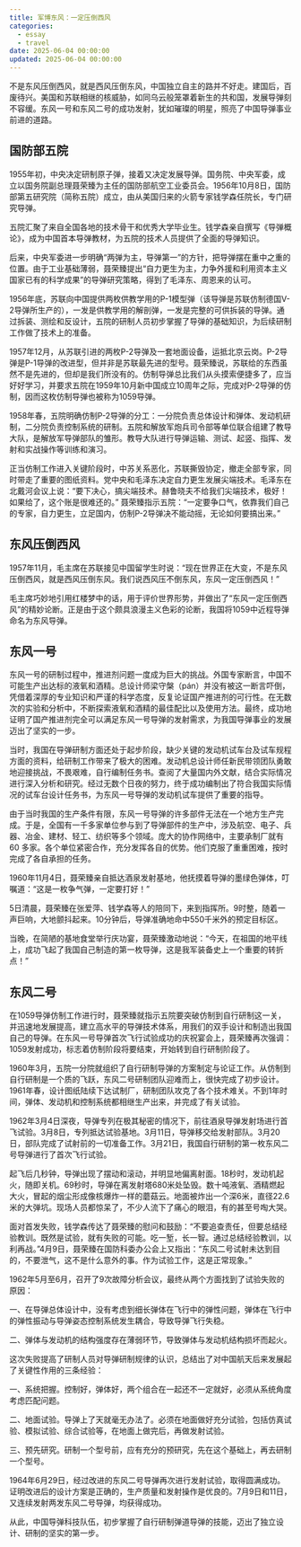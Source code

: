 ```yaml
---
title: 军博东风：一定压倒西风
categories:
  - essay
  - travel
date: 2025-06-04 00:00:00
updated: 2025-06-04 00:00:00
---
```


不是东风压倒西风，就是西风压倒东风，中国独立自主的路并不好走。建国后，百废待兴。美国和苏联相继的核威胁，如同乌云般笼罩着新生的共和国，发展导弹刻不容缓。东风一号和东风二号的成功发射，犹如璀璨的明星，照亮了中国导弹事业前进的道路。

<!-- more -->

## 国防部五院

1955年初，中央决定研制原子弹，接着又决定发展导弹。国务院、中央军委，成立以国务院副总理聂荣臻为主任的国防部航空工业委员会。1956年10月8日，国防部第五研究院（简称五院）成立，由从美国归来的火箭专家钱学森任院长，专门研究导弹。

五院汇聚了来自全国各地的技术骨干和优秀大学毕业生。钱学森亲自撰写《导弹概论》，成为中国首本导弹教材，为五院的技术人员提供了全面的导弹知识。

后来，中央军委进一步明确“两弹为主，导弹第一”的方针，把导弹摆在重中之重的位置。由于工业基础薄弱，聂荣臻提出“自力更生为主，力争外援和利用资本主义国家已有的科学成果”的导弹研究策略，得到了毛泽东、周恩来的认可。

1956年底，苏联向中国提供两枚供教学用的P-1模型弹（该导弹是苏联仿制德国V-2导弹所生产的），一发是供教学用的解剖弹，一发是完整的可供拆装的导弹。通过拆装、测绘和反设计，五院的研制人员初步掌握了导弹的基础知识，为后续研制工作做了技术上的准备。

1957年12月，从苏联引进的两枚P-2导弹及一套地面设备，运抵北京云岗。P-2导弹是P-1导弹的改进型，但并非是苏联最先进的型号。聂荣臻说，苏联给的东西虽然不是先进的，但却是我们所没有的。仿制导弹总比我们从头摸索便捷多了，应当好好学习，并要求五院在1959年10月新中国成立10周年之际，完成对P-2导弹的仿制，因而这枚仿制导弹也被称为1059导弹。

1958年春，五院明确仿制P-2导弹的分工：一分院负责总体设计和弹体、发动机研制，二分院负责控制系统的研制。五院和解放军炮兵司令部等单位联合组建了教导大队，是解放军导弹部队的雏形。教导大队进行导弹运输、测试、起竖、指挥、发射和实战操作等训练和演习。

正当仿制工作进入关键阶段时，中苏关系恶化，苏联撕毁协定，撤走全部专家，同时带走了重要的图纸资料。党中央和毛泽东决定自力更生发展尖端技术。毛泽东在北戴河会议上说：“要下决心，搞尖端技术。赫鲁晓夫不给我们尖端技术，极好！如果给了，这个账是很难还的。” 聂荣臻指示五院：“一定要争口气，依靠我们自己的专家，自力更生，立足国内，仿制P-2导弹决不能动摇，无论如何要搞出来。”

## 东风压倒西风

1957年11月，毛主席在苏联接见中国留学生时说：“现在世界正在大变，不是东风压倒西风，就是西风压倒东风。我们说西风压不倒东风，东风一定压倒西风！”

毛主席巧妙地引用红楼梦中的话，用于评价世界形势，并做出了“东风一定压倒西风”的精妙论断。正是由于这个颇具浪漫主义色彩的论断，我国将1059中近程导弹命名为东风导弹。

## 东风一号

东风一号的研制过程中，推进剂问题一度成为巨大的挑战。外国专家断言，中国不可能生产出达标的液氧和酒精。总设计师梁守槃（pán）并没有被这一断言吓倒，凭借着深厚的专业知识和严谨的科学态度，反复论证国产推进剂的可行性。在无数次的实验和分析中，不断探索液氧和酒精的最佳配比以及使用方法。最终，成功地证明了国产推进剂完全可以满足东风一号导弹的发射需求，为我国导弹事业的发展迈出了坚实的一步。

当时，我国在导弹研制方面还处于起步阶段，缺少关键的发动机试车台及试车规程方面的资料，给研制工作带来了极大的困难。发动机总设计师任新民带领团队勇敢地迎接挑战，不畏艰难，自行编制任务书。查阅了大量国内外文献，结合实际情况进行深入分析和研究。经过无数个日夜的努力，终于成功编制出了符合我国实际情况的试车台设计任务书，为东风一号导弹的发动机试车提供了重要的指导。

由于当时我国的生产条件有限，东风一号导弹的许多部件无法在一个地方生产完成。于是，全国有一千多家单位参与到了导弹部件的生产中，涉及航空、电子、兵器、冶金、建材、轻工、纺织等多个领域。庞大的协作网络中，主要承制厂就有 60 多家。各个单位紧密合作，充分发挥各自的优势。他们克服了重重困难，按时完成了各自承担的任务。

1960年11月4日，聂荣臻亲自抵达酒泉发射基地，他抚摸着导弹的墨绿色弹体，叮嘱道：“这是一枚争气弹，一定要打好！”

5日清晨，聂荣臻在张爱萍、钱学森等人的陪同下，来到指挥所。9时整，随着一声巨响，大地颤抖起来。10分钟后，导弹准确地命中550千米外的预定目标区。

当晚，在简陋的基地食堂举行庆功宴，聂荣臻激动地说：“今天，在祖国的地平线上，成功飞起了我国自己制造的第一枚导弹，这是我军装备史上一个重要的转折点！”

## 东风二号

在1059导弹仿制工作进行时，聂荣臻就指示五院要突破仿制到自行研制这一关，并迅速地发展提高，建立高水平的导弹技术体系，用我们的双手设计和制造出我国自己的导弹。在东风一号导弹首次飞行试验成功的庆祝宴会上，聂荣臻再次强调：1059发射成功，标志着仿制阶段将要结束，开始转到自行研制阶段了。

1960年3月，五院一分院就组织了自行研制导弹的方案制定与论证工作。从仿制到自行研制是一个质的飞跃，东风二号研制团队迎难而上，很快完成了初步设计。1961年春，设计图纸陆续下达试制厂，研制团队攻克了各个技术难关。不到1年时间，弹体、发动机和控制系统都相继生产出来，并完成了有关试验。

1962年3月4日深夜，导弹专列在极其秘密的情况下，前往酒泉导弹发射场进行首飞试验。3月8日，专列抵达试验基地。3月11日，导弹移交给发射部队。3月20日，部队完成了试射前的一切准备工作。3月21日，我国自行研制的第一枚东风二号导弹进行了首次飞行试验。

起飞后几秒钟，导弹出现了摆动和滚动，并明显地偏离射面。18秒时，发动机起火，随即关机。69秒时，导弹在离发射塔680米处坠毁。数十吨液氧、酒精燃起大火，冒起的烟尘形成像核爆炸一样的蘑菇云。地面被炸出一个深6米，直径22.6米的大弹坑。现场人员都惊呆了，不少人流下了痛心的眼泪，有的甚至号啕大哭。

面对首发失败，钱学森传达了聂荣臻的慰问和鼓励：“不要追查责任，但要总结经验教训。既然是试验，就有失败的可能。吃一堑，长一智。通过总结经验教训，以利再战。”4月9日，聂荣臻在国防科委办公会上又指出：“东风二号试射未达到目的，不要泄气，这不是什么意外的事。作为试验工作，这是正常现象。”

1962年5月至6月，召开了9次故障分析会议，最终从两个方面找到了试验失败的原因：

一、在导弹总体设计中，没有考虑到细长弹体在飞行中的弹性问题，弹体在飞行中的弹性振动与导弹姿态控制系统发生耦合，导致导弹飞行失稳。

二、弹体与发动机的结构强度存在薄弱环节，导致弹体与发动机结构损坏而起火。

这次失败提高了研制人员对导弹研制规律的认识，总结出了对中国航天后来发展起了关键性作用的三条经验：

一、系统把握。控制好，弹体好，两个组合在一起还不一定就好，必须从系统角度考虑匹配问题。

二、地面试验。导弹上了天就毫无办法了。必须在地面做好充分试验，包括仿真试验、模拟试验、综合试验等，在地面上做完后，再做发射试验。

三、预先研究。研制一个型号前，应有充分的预研究，先在这个基础上，再去研制一个型号。

1964年6月29日，经过改进的东风二号导弹再次进行发射试验，取得圆满成功。证明改进后的设计方案是正确的，生产质量和发射操作是优良的。7月9日和11日，又连续发射两发东风二号导弹，均获得成功。

从此，中国导弹科技队伍，初步掌握了自行研制弹道导弹的技能，迈出了独立设计、研制的坚实的第一步。
